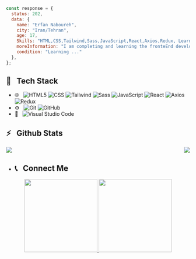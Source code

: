 ```javascript 
const response = {
  status: 202,
  data: {
    name: "Erfan Naboureh",
    city: "Iran/Tehran",
    age: 17,
    Skills: "HTML,CSS,Tailwind,Sass,JavaScript,React,Axios,Redux, Learning => Next.Js",
    moreInformation: "I am completing and learning the fronteEnd development",
    condition: "Learning ..."
  },
};
```
<h2>🔧 &nbsp; Tech Stack</h2>

- 🌐 &nbsp;
  ![HTML5](https://img.shields.io/badge/HTML5-E34F26?style=for-the-badge&logo=html5&logoColor=white)
  ![CSS](https://img.shields.io/badge/CSS3-1572B6?style=for-the-badge&logo=css3&logoColor=white)
  ![Tailwind](https://img.shields.io/badge/Tailwind_CSS-38B2AC?style=for-the-badge&logo=tailwind-css&logoColor=white)
  ![Sass](https://img.shields.io/badge/Sass-CC6699?style=for-the-badge&logo=sass&logoColor=white)
  ![JavaScript](https://img.shields.io/badge/JavaScript-323330?style=for-the-badge&logo=javascript&logoColor=F7DF1E)
  ![React](https://img.shields.io/badge/React-20232A?style=for-the-badge&logo=react&logoColor=61DAFB)
  ![Axios](https://img.shields.io/badge/axios-671ddf?&style=for-the-badge&logo=axios&logoColor=white)
  ![Redux](https://img.shields.io/badge/Redux-593D88?style=for-the-badge&logo=redux&logoColor=white)
- ⚙️ &nbsp;
  ![Git](https://img.shields.io/badge/GIT-E44C30?style=for-the-badge&logo=git&logoColor=white)
  ![GitHub](https://img.shields.io/badge/GitHub-100000?style=for-the-badge&logo=github&logoColor=whiteb)
- 🔧 &nbsp;
  ![Visual Studio Code](https://img.shields.io/badge/Visual_Studio_Code-0078D4?style=for-the-badge&logo=visual%20studio%20code&logoColor=white)
<h2>⚡️ &nbsp; Github Stats</h2>

<a href="https://github.com/sabzlearn-ir">
  <img align="right" src="https://github-readme-stats.vercel.app/api/top-langs/?username=ERFAN7255" />
  <img src="https://github-readme-stats.vercel.app/api?username=ERFAN7255&show_icons=true&theme=radical"/>
</a>

- <h2>📞 &nbsp; Connect Me </h2>

 <p align="center">
  <a href="https://www.instagram.com/erfan.nbre?igsh=NDlteHYxNnJwdWoz/">
    <img width="200px" src="https://img.shields.io/badge/Instagram-E4405F?style=for-the-badge&logo=instagram&logoColor=white" />
  </a>
  <a href="https://t.me/ERFAN_725/">
    <img width="200px" src="https://img.shields.io/badge/Telegram-2CA5E0?style=for-the-badge&logo=telegram&logoColor=white" />
  </a>
</p>

<br />


